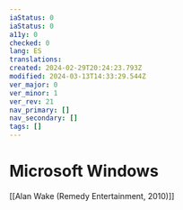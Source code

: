```yaml
---
iaStatus: 0
iaStatus: 0
a11y: 0
checked: 0
lang: ES
translations: 
created: 2024-02-29T20:24:23.793Z
modified: 2024-03-13T14:33:29.544Z
ver_major: 0
ver_minor: 1
ver_rev: 21
nav_primary: []
nav_secondary: []
tags: []
---
```

# Microsoft Windows

[[Alan Wake (Remedy Entertainment, 2010)]]